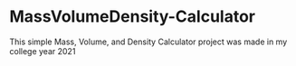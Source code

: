 # MassVolumeDensity-Calculator
This simple Mass, Volume, and Density Calculator project was made in my college year 2021
